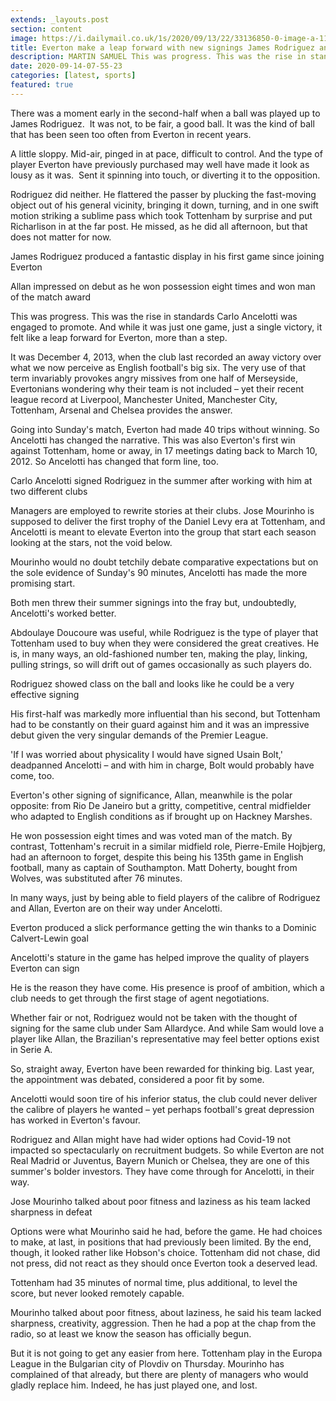 ```yaml
---
extends: _layouts.post
section: content
image: https://i.dailymail.co.uk/1s/2020/09/13/22/33136850-0-image-a-11_1600034250552.jpg 
title: Everton make a leap forward with new signings James Rodriguez and Allan 
description: MARTIN SAMUEL This was progress. This was the rise in standards Carlo Ancelotti was engaged to promote. And while it was just one game, it felt like a leap forward for Everton more than a step. 
date: 2020-09-14-07-55-23 
categories: [latest, sports] 
featured: true 
--- 
```

There was a moment early in the second-half when a ball was played up to James Rodriguez.  It was not, to be fair, a good ball. It was the kind of ball that has been seen too often from Everton in recent years.

A little sloppy. Mid-air, pinged in at pace, difficult to control. And the type of player Everton have previously purchased may well have made it look as lousy as it was.  Sent it spinning into touch, or diverting it to the opposition. 

Rodriguez did neither. He flattered the passer by plucking the fast-moving object out of his general vicinity, bringing it down, turning, and in one swift motion striking a sublime pass which took Tottenham by surprise and put Richarlison in at the far post. He missed, as he did all afternoon, but that does not matter for now.

James Rodriguez produced a fantastic display in his first game since joining Everton

Allan impressed on debut as he won possession eight times and won man of the match award

This was progress. This was the rise in standards Carlo Ancelotti was engaged to promote. And while it was just one game, just a single victory, it felt like a leap forward for Everton, more than a step. 

It was December 4, 2013, when the club last recorded an away victory over what we now perceive as English football's big six. The very use of that term invariably provokes angry missives from one half of Merseyside, Evertonians wondering why their team is not included – yet their recent league record at Liverpool, Manchester United, Manchester City, Tottenham, Arsenal and Chelsea provides the answer.

Going into Sunday's match, Everton had made 40 trips without winning. So Ancelotti has changed the narrative. This was also Everton's first win against Tottenham, home or away, in 17 meetings dating back to March 10, 2012. So Ancelotti has changed that form line, too.

Carlo Ancelotti signed Rodriguez in the summer after working with him at two different clubs

Managers are employed to rewrite stories at their clubs. Jose Mourinho is supposed to deliver the first trophy of the Daniel Levy era at Tottenham, and Ancelotti is meant to elevate Everton into the group that start each season looking at the stars, not the void below. 

Mourinho would no doubt tetchily debate comparative expectations but on the sole evidence of Sunday's 90 minutes, Ancelotti has made the more promising start. 

Both men threw their summer signings into the fray but, undoubtedly, Ancelotti's worked better. 

Abdoulaye Doucoure was useful, while Rodriguez is the type of player that Tottenham used to buy when they were considered the great creatives. He is, in many ways, an old-fashioned number ten, making the play, linking, pulling strings, so will drift out of games occasionally as such players do. 

Rodriguez showed class on the ball and looks like he could be a very effective signing

His first-half was markedly more influential than his second, but Tottenham had to be constantly on their guard against him and it was an impressive debut given the very singular demands of the Premier League. 

'If I was worried about physicality I would have signed Usain Bolt,' deadpanned Ancelotti – and with him in charge, Bolt would probably have come, too. 

Everton's other signing of significance, Allan, meanwhile is the polar opposite: from Rio De Janeiro but a gritty, competitive, central midfielder who adapted to English conditions as if brought up on Hackney Marshes. 

He won possession eight times and was voted man of the match. By contrast, Tottenham's recruit in a similar midfield role, Pierre-Emile Hojbjerg, had an afternoon to forget, despite this being his 135th game in English football, many as captain of Southampton. Matt Doherty, bought from Wolves, was substituted after 76 minutes.

In many ways, just by being able to field players of the calibre of Rodriguez and Allan, Everton are on their way under Ancelotti. 

Everton produced a slick performance getting the win thanks to a Dominic Calvert-Lewin goal

Ancelotti's stature in the game has helped improve the quality of players Everton can sign

He is the reason they have come. His presence is proof of ambition, which a club needs to get through the first stage of agent negotiations. 

Whether fair or not, Rodriguez would not be taken with the thought of signing for the same club under Sam Allardyce. And while Sam would love a player like Allan, the Brazilian's representative may feel better options exist in Serie A. 

So, straight away, Everton have been rewarded for thinking big. Last year, the appointment was debated, considered a poor fit by some. 

Ancelotti would soon tire of his inferior status, the club could never deliver the calibre of players he wanted – yet perhaps football's great depression has worked in Everton's favour. 

Rodriguez and Allan might have had wider options had Covid-19 not impacted so spectacularly on recruitment budgets. So while Everton are not Real Madrid or Juventus, Bayern Munich or Chelsea, they are one of this summer's bolder investors. They have come through for Ancelotti, in their way.

Jose Mourinho talked about poor fitness and laziness as his team lacked sharpness in defeat

Options were what Mourinho said he had, before the game. He had choices to make, at last, in positions that had previously been limited. By the end, though, it looked rather like Hobson's choice. Tottenham did not chase, did not press, did not react as they should once Everton took a deserved lead.

Tottenham had 35 minutes of normal time, plus additional, to level the score, but never looked remotely capable. 

Mourinho talked about poor fitness, about laziness, he said his team lacked sharpness, creativity, aggression. Then he had a pop at the chap from the radio, so at least we know the season has officially begun. 

But it is not going to get any easier from here. Tottenham play in the Europa League in the Bulgarian city of Plovdiv on Thursday. Mourinho has complained of that already, but there are plenty of managers who would gladly replace him. Indeed, he has just played one, and lost.

